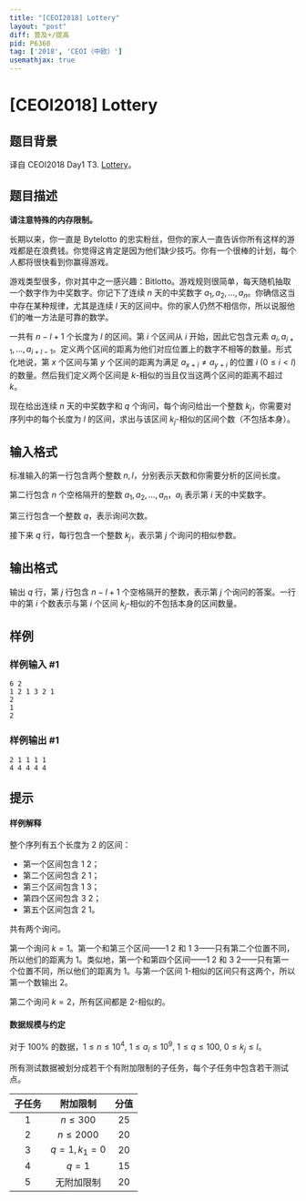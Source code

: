 ```yaml
---
title: "[CEOI2018] Lottery"
layout: "post"
diff: 普及+/提高
pid: P6360
tag: ['2018', 'CEOI（中欧）']
usemathjax: true
---
```


# [CEOI2018] Lottery
## 题目背景

译自 CEOI2018 Day1 T3. [Lottery](https://ceoi2018.pl/wp-content/uploads/2018/08/lot.pdf)。
## 题目描述

**请注意特殊的内存限制。**

长期以来，你一直是 Bytelotto 的忠实粉丝，但你的家人一直告诉你所有这样的游戏都是在浪费钱。你觉得这肯定是因为他们缺少技巧。你有一个很棒的计划，每个人都将很快看到你赢得游戏。

游戏类型很多，你对其中之一感兴趣：Bitlotto。游戏规则很简单，每天随机抽取一个数字作为中奖数字。你记下了连续 $n$ 天的中奖数字 $a_1, a_2, \ldots, a_n$。你确信这当中存在某种规律，尤其是连续 $l$ 天的区间中。你的家人仍然不相信你，所以说服他们的唯一方法是可靠的数学。

一共有 $n-l+1$ 个长度为 $l$ 的区间。第 $i$ 个区间从 $i$ 开始，因此它包含元素 $a_i, a_{i+1}, \ldots, a_{i+l-1}$。定义两个区间的距离为他们对应位置上的数字不相等的数量。形式化地说，第 $x$ 个区间与第 $y$ 个区间的距离为满足 $a_{x+i}\ne a_{y+i}$ 的位置 $i\ (0\le i < l)$ 的数量。然后我们定义两个区间是 $k$-相似的当且仅当这两个区间的距离不超过 $k$。

现在给出连续 $n$ 天的中奖数字和 $q$ 个询问，每个询问给出一个整数 $k_j$，你需要对序列中的每个长度为 $l$ 的区间，求出与该区间 $k_j$-相似的区间个数（不包括本身）。
## 输入格式

标准输入的第一行包含两个整数 $n,l$，分别表示天数和你需要分析的区间长度。

第二行包含 $n$ 个空格隔开的整数 $a_1, a_2, \ldots, a_n$，$a_i$ 表示第 $i$ 天的中奖数字。

第三行包含一个整数 $q$，表示询问次数。

接下来 $q$ 行，每行包含一个整数 $k_j$，表示第 $j$ 个询问的相似参数。
## 输出格式

输出 $q$ 行，第 $j$ 行包含 $n-l+1$ 个空格隔开的整数，表示第 $j$ 个询问的答案。一行中的第 $i$ 个数表示与第 $i$ 个区间 $k_j$-相似的不包括本身的区间数量。
## 样例

### 样例输入 #1
```
6 2
1 2 1 3 2 1
2
1
2
```
### 样例输出 #1
```
2 1 1 1 1
4 4 4 4 4
```
## 提示

#### 样例解释

整个序列有五个长度为 $2$ 的区间：

- 第一个区间包含 $1$ $2$；
- 第二个区间包含 $2$ $1$；
- 第三个区间包含 $1$ $3$；
- 第四个区间包含 $3$ $2$；
- 第五个区间包含 $2$ $1$。

共有两个询问。

第一个询问 $k=1$。第一个和第三个区间——$1$ $2$ 和 $1$ $3$——只有第二个位置不同，所以他们的距离为 $1$。类似地，第一个和第四个区间——$1$ $2$ 和 $3$ $2$——只有第一个位置不同，所以他们的距离为 $1$。与第一个区间 $1$-相似的区间只有这两个，所以第一个数输出 $2$。

第二个询问 $k=2$，所有区间都是 $2$-相似的。

#### 数据规模与约定

对于 $100\%$ 的数据，$1\le n\le 10^4,\ 1\le a_i\le 10^9,\ 1\le q\le 100,\ 0\le k_j\le l$。

所有测试数据被划分成若干个有附加限制的子任务，每个子任务中包含若干测试点。

| 子任务 | 附加限制 | 分值 |
| :--------: | :------------: | :--: |
|    $1$     |  $n \le 300$  | $25$ |
|    $2$     | $n \le 2000$  | $20$ |
|    $3$     | $q=1, k_1=0$ | $20$ |
|    $4$     |     $q=1$      | $15$ |
|    $5$     |   无附加限制   | $20$ |
